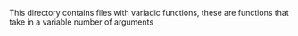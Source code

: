This directory contains files with variadic functions, these are functions that take in a variable number of arguments
